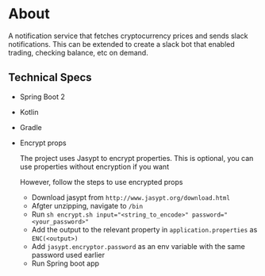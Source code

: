 # About

A notification service that fetches cryptocurrency prices and sends slack notifications. This can be extended to create a slack bot that enabled trading, checking balance, etc on demand.



## Technical Specs

- Spring Boot 2
- Kotlin
- Gradle
- Encrypt props

    The project uses Jasypt to encrypt properties. This is optional, you can
    use properties without encryption if you want

    However, follow the steps to use encrypted props

    - Download jasypt from `http://www.jasypt.org/download.html`
    - Afgter unzipping, navigate to `/bin`
    - Run `sh encrypt.sh input="<string_to_encode>" password="<your_password>" `
    - Add the output to the relevant property in `application.properties` as `ENC(<output>)`
    - Add `jasypt.encryptor.password` as an env variable with the same password used earlier
    - Run Spring boot app
